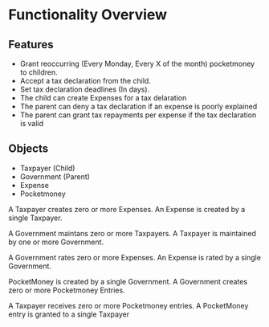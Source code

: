 # Functionality Overview

## Features
- Grant reoccurring (Every Monday, Every X of the month) pocketmoney to children.
- Accept a tax declaration from the child.
- Set tax declaration deadlines (In days).
- The child can create Expenses for a tax delaration
- The parent can deny a tax declaration if an expense is poorly explained
- The parent can grant tax repayments per expense if the tax declaration is valid

## Objects
- Taxpayer (Child)
- Government (Parent)
- Expense
- Pocketmoney

A Taxpayer creates zero or more Expenses.
An Expense is created by a single Taxpayer.

A Government maintans zero or more Taxpayers.
A Taxpayer is maintained by one or more Government.

A Government rates zero or more Expenses.
An Expense is rated by a single Government.

PocketMoney is created by a single Government.
A Government creates zero or more Pocketmoney Entries.

A Taxpayer receives zero or more Pocketmoney entries.
A PocketMoney entry is granted to a single Taxpayer